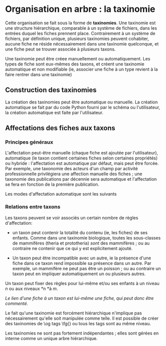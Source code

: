 
# Organisation en arbre : la taxinomie

Cette organisation se fait sous la forme de **taxinomies**. Une
taxinomie est une structure hiérarchique, comparable à un système
de fichiers, dans les entrées duquel les fiches prennent place. Contrairement
à un système de fichiers, par définition unique, plusieurs taxinomies
peuvent cohabiter, aucune fiche ne réside nécessairement dans une
taxinomie quelconque, et une fiche peut se trouver associée à plusieurs
taxons.

Une taxinomie peut être créee manuellement ou automatiquement. Les
types de fiche sont eux-mêmes des taxons, et créent une taxinomie
automatique et non modifiable (ie, associer une fiche à un type revient
à la faire rentrer dans une taxinomie)

## Construction des taxinomies

La création des taxinomies peut être automatique ou manuelle. La création automatique se fait par du code Python fourni par le schéma ou l'utilisateur, la création automatique est faite par l'utilisateur.

## Affectations des fiches aux taxons

### Principes généraux

L'affectation peut-être manuelle (chaque fiche est ajoutée par l'utilisateur), automatique (le taxon contient certaines fiches selon certaines propriétés) ou hybride : l'affectation est automatique par défaut, mais peut être forcée. Par exemple, une taxonomie des acteurs d'un champ par activité professionnelle privilégiera une affection manuelle des fiches ; une taxonomie des publications par décennie sera automatique et l'affectation se fera en fonction de la première publication.

Les modes d'affectation automatique sont les suivants

### Relations entre taxons

Les taxons peuvent se voir associés un certain nombre de règles d'affectation:

 -  un taxon peut contenir la totalité du contenu (ie, les fiches) de
ses enfants. Comme dans une taxinomie biologique, toutes les sous-classes
de mammifères (theria et prototheria) *sont* des mammifères ;
ou au contraire ne contenir que ce qui y est explicitement ajouté.

 -  Un taxon peut être incompatible avec un autre, ie la présence d'une
fiche dans ce taxon rend impossible sa présence dans un autre. Par
exemple, un mammifère ne peut pas être un poisson ; ou au contraire
un taxon peut en impliquer automatiquement un ou plusieurs autres. 

Un taxon peut fixer des règles pour lui-même et/ou ses enfants à un
niveau *n* ou aux niveaux *n *à *m*.

*Le lien d'une fiche à un taxon est lui-même une fiche, qui peut donc être commenté.*

Le fait qu'une taxinomie est forcément hiérarchique n'implique pas
nécessairement qu'elle soit manipulée comme telle. Il est possible
de créer des taxinomies de \og tags \fg{} ou tous les tags sont
au même niveau.

Les taxinomies ne sont pas fortement indépendantes ; elles sont gérées
en interne comme un unique arbre hiérarchique. 

